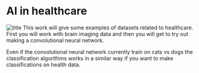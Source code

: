 # AI in healthcare
![title](https://www.researchgate.net/profile/Kylie_Rochford/publication/260761456/figure/fig2/AS:273959681785862@1442328486230/Figure-2-The-default-mode-network-DMN-Strong-overlap-in-the-DMN-representation-based.png)
This work will give some examples of datasets related to healthcare. First you will work with brain imaging data and then you will get to try out making a convolutional neural network.

Even if the convolutional neural network currently train on cats vs dogs the classification algorithms works in a similar way if you want to make classifications on health data. 
